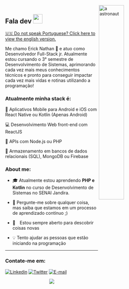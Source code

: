 <a href="https://blush.design/pt/artists/RyUTVuP8G4QeAAEEQgug/pablo-stanley" title="Illustration by Pablo Stanley">
  <img align="right" src="https://images.blush.design/zV4kqq0-yOM8Mj4wX2eH?w=920&auto=compress&cs=srgb" alt="a astronaut" width=40% height=40% />
</a>

## Fala dev <img src="https://raw.githubusercontent.com/kaueMarques/kaueMarques/master/hi.gif" width="30px" height="30px">

<a href="https://github.com/ericknathan/ericknathan/blob/main/README-EN.md">🇺🇸 Do not speak Portuguese? Click here to view the english version.</a>

Me chamo Erick Nathan 🚀 e atuo como Desenvolvedor Full-Stack jr. Atualmente estou cursando o 3° semestre de Desenvolvimento de Sistemas, aprimorando cada vez mais meus conhecimentos técnicos e pronto para conseguir impactar cada vez mais vidas e rotinas utilizando a programação!

### Atualmente minha stack é:

📱 Aplicativos Mobile para Android e iOS com React Native ou Kotlin (Apenas Android)

💻 Desenvolvimento Web front-end com ReactJS

📡 APIs com Node.js ou PHP

💾 Armazenamento em bancos de dados relacionais (SQL), MongoDB ou Firebase

### About me:

- 🎓 Atualmente estou aprendendo **PHP e Kotlin** no curso de Desenvolvimento de Sistemas no SENAI Jandira.

- 💬 Pergunte-me sobre qualquer coisa, mas saiba que estamos em um processo de aprendizado contínuo ;)

- 🔭 Estou sempre aberto para descobrir coisas novas

- 💡 Tento ajudar as pessoas que estão iniciando na programação

<hr>

### Contate-me em:
[![Linkedin](https://img.shields.io/badge/Linkedin-2867b2?style=for-the-badge&logo=linkedin&logoColor=white)](https://www.linkedin.com/in/ericknathan/)
[![Twitter](https://img.shields.io/badge/Twitter-1DA1F2?style=for-the-badge&logo=twitter&logoColor=white)](https://twitter.com/onathandev)
[![E-mail](https://img.shields.io/badge/Email-EA4335?style=for-the-badge&logo=gmail&logoColor=white)](mailto:erick.capito@hotmail.com)

<div align="center">
  <a href="https://github.com/anuraghazra/github-readme-stats">
    <img align="center" src="https://github-readme-stats.vercel.app/api?username=ericknathan&show_icons=true&theme=tokyonight&hide_border=true&locale=pt-br&count_private=true" />
  </a>
</div>
